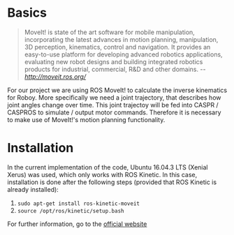 # Basics
> MoveIt! is state of the art software for mobile manipulation, incorporating the latest advances in motion planning, manipulation, 3D perception, kinematics, control and navigation. It provides an easy-to-use platform for developing advanced robotics applications, evaluating new robot designs and building integrated robotics products for industrial, commercial, R&D and other domains.
> -- <cite>http://moveit.ros.org/</cite>

For our project we are using ROS MoveIt! to calculate the inverse kinematics for Roboy. More specifically we need a joint trajectory, that describes how joint angles change over time. This joint trajectoy will be fed into CASPR / CASPROS to simulate / output motor commands. Therefore it is necessary to make use of MoveIt!'s motion planning functionality.

# Installation
In the current implementation of the code, Ubuntu 16.04.3 LTS (Xenial Xerus) was used, which only works with ROS Kinetic. In this case, installation is done after the following steps (provided that ROS Kinetic is already installed):

1. `sudo apt-get install ros-kinetic-moveit`
2. `source /opt/ros/kinetic/setup.bash`

For further information, go to the [official website](http://moveit.ros.org/install/)
